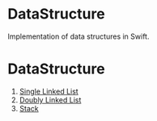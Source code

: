 # DataStructure
Implementation of data structures in Swift.


# DataStructure
1. [Single Linked List](https://github.com/Valeriia-Yevtushenko/DataStructure/blob/feature/updateReadmeFiles/LinkedList/README.md)
2. [Doubly Linked List](https://github.com/Valeriia-Yevtushenko/DataStructure/blob/feature/DoublyLnkedList/DoublyLnkedList/DoublyLnkedList.playground/README.md)
3. [Stack](https://github.com/Valeriia-Yevtushenko/DataStructure/blob/feature/updateReadmeFiles/Stack/README.md)
